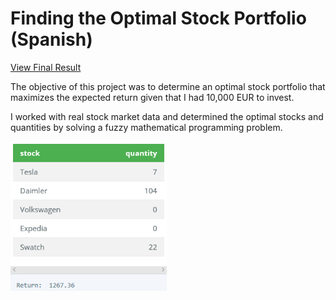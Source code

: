 # Finding the Optimal Stock Portfolio (Spanish)

[View Final Result](https://hencho108.github.io/optimal-stock-portfolio/Optimal_Stock_Portfolio.html)

The objective of this project was to determine an optimal stock portfolio that maximizes the expected return given that I had 10,000 EUR to invest. 

I worked with real stock market data and determined the optimal stocks and quantities by solving a fuzzy mathematical programming problem.

<img src="https://github.com/hencho108/hencho108.github.io/blob/main/img/optimal-stock-portfolio.png" width="250" height="239">
